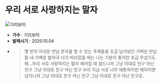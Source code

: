 # 우리 서로 사랑하지는 말자
![기리보이](https://image.bugsm.co.kr/album/images/500/9968/996863.jpg)

* __가수__ : 기리보이
* __발매시기__ : 2020.10.04
* >몇 번의 아쉬운 만남 문자를 할 수 있는
주제들을 조금 남겨놨던 가벼운 만남들
내 가벼운 발자국 너가 따라잡을 때는
나는 기분이 좋지만 조금 무섭기도 해...우리 서로 사랑하지는 말자
헤어질 때 힘드니까
그냥 이대로 친구 아닌 친구
그냥 이대로 친구 아닌 친구
우리 지금 서로 너무 애틋하지만
헤어지면 남이니까
그냥 이대로 친구 아닌 친구
그냥 이대로 친구 아닌 친구로..
